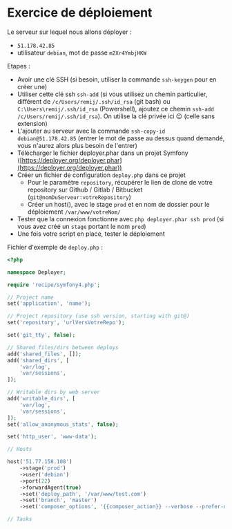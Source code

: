# Exercice de déploiement

Le serveur sur lequel nous allons déployer : 
- `51.178.42.85`
- utilisateur `debian`, mot de passe `m2Xr4YmbjHKW`

Etapes : 
- Avoir une clé SSH (si besoin, utiliser la commande `ssh-keygen` pour en créer une)
- Utiliser cette clé ssh `ssh-add` (si vous utilisez un chemin particulier, différent de `/c/Users/remij/.ssh/id_rsa` (git bash) ou `C:\Users\remij/.ssh/id_rsa` (Powershell), ajoutez ce chemin `ssh-add /c/Users/remij/.ssh/id_rsa`). On utilise la clé privée ici :wink: (celle sans extension)
- L'ajouter au serveur avec la commande `ssh-copy-id debian@51.178.42.85` (entrer le mot de passe au dessus quand demandé, vous n'aurez alors plus besoin de l'entrer)
- Télécharger le fichier deployer.phar dans un projet Symfony ([https://deployer.org/deployer.phar](https://deployer.org/deployer.phar))
- Créer un fichier de configuration `deploy.php` dans ce projet
    - Pour le paramètre `repository`, récupérer le lien de clone de votre repository sur Github / Gitlab / Bitbucket (`git@nomDuServeur:votreRepository`) 
    - Créer un host(), avec le stage `prod` et en nom de dossier pour le déploiement `/var/www/votreNom/`
- Tester que la connexion fonctionne avec `php deployer.phar ssh prod` (si vous avez créé un `stage` portant le nom `prod`)
- Une fois votre script en place, tester le déploiement

Fichier d'exemple de `deploy.php` : 
```php
<?php

namespace Deployer;

require 'recipe/symfony4.php';

// Project name
set('application', 'name');

// Project repository (use ssh version, starting with git@)
set('repository', 'urlVersVotreRepo');

set('git_tty', false);

// Shared files/dirs between deploys
add('shared_files', []);
add('shared_dirs', [
    'var/log',
    'var/sessions',
]);

// Writable dirs by web server
add('writable_dirs', [
    'var/log',
    'var/sessions',
]);
set('allow_anonymous_stats', false);

set('http_user', 'www-data');

// Hosts

host('51.77.158.108')
    ->stage('prod')
    ->user('debian')
    ->port(22)
    ->forwardAgent(true)
    ->set('deploy_path', '/var/www/test.com')
    ->set('branch', 'master')
    ->set('composer_options', '{{composer_action}} --verbose --prefer-dist --no-progress --no-interaction --optimize-autoloader --no-suggest');

// Tasks

```